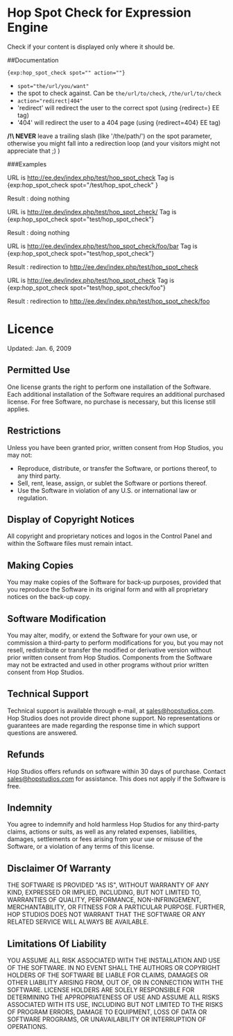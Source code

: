 Hop Spot Check for Expression Engine
===============================

Check if your content is displayed only where it should be.

##Documentation

    {exp:hop_spot_check spot="" action=""}

* `spot="the/url/you/want"`
 * the spot to check against. Can be `the/url/to/check`, `/the/url/to/check`
* `action="redirect|404"`
 * 'redirect' will redirect the user to the correct spot (using {redirect=} EE tag)
 * '404' will redirect the user to a 404 page (using {redirect=404} EE tag)

**/!\ NEVER** leave a trailing slash (like '/the/path/') on the spot parameter, otherwise you might fall into a redirection loop (and your visitors might not appreciate that ;) )


###Examples

URL is http://ee.dev/index.php/test/hop_spot_check
Tag is {exp:hop_spot_check spot="/test/hop_spot_check" }

Result : doing nothing


URL is http://ee.dev/index.php/test/hop_spot_check/
Tag is {exp:hop_spot_check spot="test/hop_spot_check"}

Result : doing nothing


URL is http://ee.dev/index.php/test/hop_spot_check/foo/bar
Tag is {exp:hop_spot_check spot="test/hop_spot_check"}

Result : redirection to http://ee.dev/index.php/test/hop_spot_check


URL is http://ee.dev/index.php/test/hop_spot_check
Tag is {exp:hop_spot_check spot="test/hop_spot_check/foo"}

Result : redirection to http://ee.dev/index.php/test/hop_spot_check/foo

Licence
=======

Updated: Jan. 6, 2009
## Permitted Use

One license grants the right to perform one installation of the Software. Each additional installation of the Software requires an additional purchased license. For free Software, no purchase is necessary, but this license still applies.
## Restrictions

Unless you have been granted prior, written consent from Hop Studios, you may not:

- Reproduce, distribute, or transfer the Software, or portions thereof, to any third party.
- Sell, rent, lease, assign, or sublet the Software or portions thereof.
- Use the Software in violation of any U.S. or international law or regulation.

## Display of Copyright Notices

All copyright and proprietary notices and logos in the Control Panel and within the Software files must remain intact.

## Making Copies

You may make copies of the Software for back-up purposes, provided that you reproduce the Software in its original form and with all proprietary notices on the back-up copy.

## Software Modification

You may alter, modify, or extend the Software for your own use, or commission a third-party to perform modifications for you, but you may not resell, redistribute or transfer the modified or derivative version without prior written consent from Hop Studios. Components from the Software may not be extracted and used in other programs without prior written consent from Hop Studios.

## Technical Support

Technical support is available through e-mail, at sales@hopstudios.com. Hop Studios does not provide direct phone support. No representations or guarantees are made regarding the response time in which support questions are answered.

## Refunds

Hop Studios offers refunds on software within 30 days of purchase. Contact sales@hopstudios.com for assistance. This does not apply if the Software is free.

## Indemnity

You agree to indemnify and hold harmless Hop Studios for any third-party claims, actions or suits, as well as any related expenses, liabilities, damages, settlements or fees arising from your use or misuse of the Software, or a violation of any terms of this license.

## Disclaimer Of Warranty

THE SOFTWARE IS PROVIDED "AS IS", WITHOUT WARRANTY OF ANY KIND, EXPRESSED OR IMPLIED, INCLUDING, BUT NOT LIMITED TO, WARRANTIES OF QUALITY, PERFORMANCE, NON-INFRINGEMENT, MERCHANTABILITY, OR FITNESS FOR A PARTICULAR PURPOSE. FURTHER, HOP STUDIOS DOES NOT WARRANT THAT THE SOFTWARE OR ANY RELATED SERVICE WILL ALWAYS BE AVAILABLE.

## Limitations Of Liability

YOU ASSUME ALL RISK ASSOCIATED WITH THE INSTALLATION AND USE OF THE SOFTWARE. IN NO EVENT SHALL THE AUTHORS OR COPYRIGHT HOLDERS OF THE SOFTWARE BE LIABLE FOR CLAIMS, DAMAGES OR OTHER LIABILITY ARISING FROM, OUT OF, OR IN CONNECTION WITH THE SOFTWARE. LICENSE HOLDERS ARE SOLELY RESPONSIBLE FOR DETERMINING THE APPROPRIATENESS OF USE AND ASSUME ALL RISKS ASSOCIATED WITH ITS USE, INCLUDING BUT NOT LIMITED TO THE RISKS OF PROGRAM ERRORS, DAMAGE TO EQUIPMENT, LOSS OF DATA OR SOFTWARE PROGRAMS, OR UNAVAILABILITY OR INTERRUPTION OF OPERATIONS.
